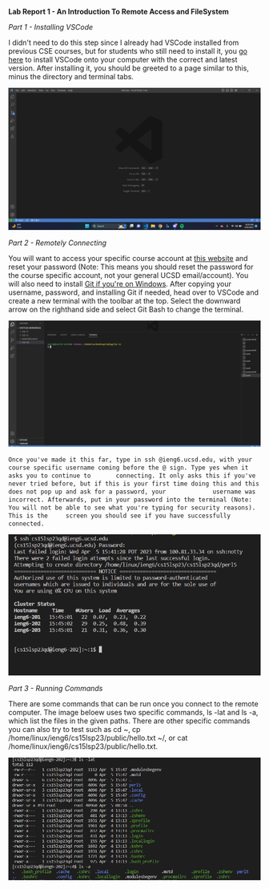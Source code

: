 **Lab Report 1 - An Introduction To Remote Access and FileSystem**

*Part 1 - Installing VSCode*

I didn't need to do this step since I already had VSCode installed from previous CSE courses, but for students who still need to install it, you [go here](https://code.visualstudio.com/)
to install VSCode onto your computer with the correct and latest version. After installing it, you should be greeted to a page similar to this, minus the directory and terminal tabs.

![Image of VSCode Running](https://raw.githubusercontent.com/Yves-M22/cse15l-lab-reports/main/images/Screenshot%202023-04-20%20225610.png)

*Part 2 - Remotely Connecting*

You will want to access your specific course account at [this website](https://sdacs.ucsd.edu/~icc/index.php) and reset your password (Note: This means you should reset the password for the course specific account, not your general UCSD email/account). You will also need to install [Git if you're on Windows](https://gitforwindows.org/).
After copying your username, password, and installing Git if needed, head over to VSCode and create a new terminal with the toolbar at the top. Select the downward arrow on the righthand side and select Git Bash to change the terminal.

![Git Bash & Terminal](https://raw.githubusercontent.com/Yves-M22/cse15l-lab-reports/main/images/Screenshot%202023-04-08%20185625.png)

    Once you've made it this far, type in ssh @ieng6.ucsd.edu, with your course specific username coming before the @ sign. Type yes when it asks you to continue to       connecting. It only asks this if you've never tried before, but if this is your first time doing this and this does not pop up and ask for a password, your             username was incorrect. Afterwards, put in your password into the terminal (Note: You will not be able to see what you're typing for security reasons). This is the     screen you should see if you have successfully connected. 

![Successful connection](https://raw.githubusercontent.com/Yves-M22/cse15l-lab-reports/main/images/Screenshot%202023-04-05%20154830.png)

*Part 3 - Running Commands*

There are some commands that can be run once you connect to the remote computer. The image beloew uses two specific commands, ls -lat and ls -a, which list the files in the given paths. There are other specific commands you can also try to test such as cd ~, cp /home/linux/ieng6/cs15lsp23/public/hello.txt ~/, or cat /home/linux/ieng6/cs15lsp23/public/hello.txt.

![Example of some commands](https://raw.githubusercontent.com/Yves-M22/cse15l-lab-reports/main/images/Screenshot%202023-04-05%20160826.png)
